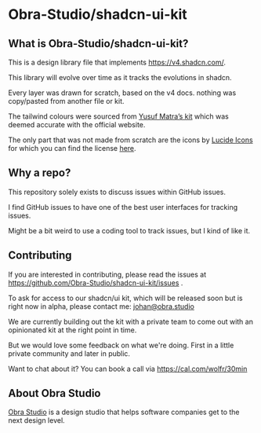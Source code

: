 # Obra-Studio/shadcn-ui-kit

## What is Obra-Studio/shadcn-ui-kit?

This is a design library file that implements https://v4.shadcn.com/.

This library will evolve over time as it tracks the evolutions in shadcn. 

Every layer was drawn for scratch, based on the v4 docs. nothing was copy/pasted from another file or kit.

The tailwind colours were sourced from [Yusuf Matra’s kit](https://www.figma.com/community/file/1371714528425686824/tailwindcss-colors-v4-1-latest-update-2025) which was deemed accurate with the official website.

The only part that was not made from scratch are the icons by [Lucide Icons](https://lucide.dev/) for which you can find the license [here](https://lucide.dev/license).

## Why a repo?

This repository solely exists to discuss issues within GitHub issues. 

I find GitHub issues to have one of the best user interfaces for tracking issues.

Might be a bit weird to use a coding tool to track issues, but I kind of like it.

## Contributing

If you are interested in contributing, please read the issues at https://github.com/Obra-Studio/shadcn-ui-kit/issues .

To ask for access to our shadcn/ui kit, which will be released soon but is right now in alpha, please contact me: johan@obra.studio

We are currently building out the kit with a private team to come out with an opinionated kit at the right point in time.

But we would love some feedback on what we're doing. First in a little private community and later in public.

Want to chat about it? You can book a call via https://cal.com/wolfr/30min

## About Obra Studio

[Obra Studio](https://obra.studio/) is a design studio that helps software companies get to the next design level. 
